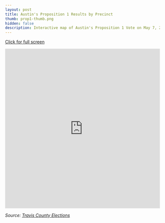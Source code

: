 ```yaml
---
layout: post
title: Austin's Proposition 1 Results by Precinct
thumb: prop1-thumb.png
hidden: false
description: Interactive map of Austin's Proposition 1 Vote on May 7, 2016
---
```

[Click for full screen](/maps/prop1-map/)

<iframe id="frame" width="100%" height="520" frameborder="0" src="https://spatialaustin.cartodb.com/viz/05ba7d7c-1535-11e6-87b7-0e31c9be1b51/embed_map" allowfullscreen webkitallowfullscreen mozallowfullscreen oallowfullscreen msallowfullscreen></iframe>

*Source: [Travis County Elections](http://www.traviscountyclerk.org/eclerk/Content.do?code=Elections)*

